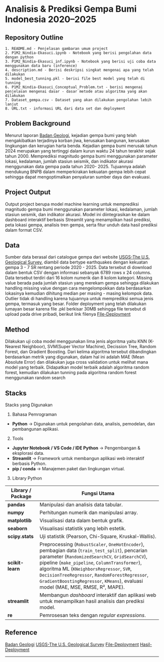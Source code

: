 # Analisis & Prediksi Gempa Bumi Indonesia 2020–2025


## Repository Outline
```
1. README.md - Penjelasan gambaran umum project
2. P1M2_Nindia-Ekasuci.ipynb - Notebook yang berisi pengolahan data dengan python
3. P1M2_Nindia-Ekasuci_inf.ipynb - Notebook yang berisi uji coba data menggunakan data baru (inference)
4. description.md - Berisi deskripsi singkat mengenai apa yang telah dilakukan
5. model_best_tunning.pkl - berisi file best model yang telah di tunning
6. P1M2_Nindia-Ekasuci_Conceptual_Problem.txt - berisi mengenai penjelasan mengenai dasar - dasar metode atau algoritma yang akan dilakukan
7. Dataset_gempa.csv - Dataset yang akan dilakukan pengolahan lebih lanjut
8. URL.txt - informasi URL dari data set dan deployment
```

## Problem Background
Menurut laporan [Badan Geologi](https://www.cnbcindonesia.com/news/20250122174037-4-605239/gempa-bumi-merusak-hantam-ri-cetak-rekor-di-2024-fakta-aneh-terungkap), kejadian gempa bumi yang telah mengakibatkan terjadinya korban jiwa, kerusakan bangunan, kerusakan lingkungan dan kerugian harta benda. Kejadian gempa bumi merusak tahun 2024 merupakan yang tertinggi dalam kurun waktu 24 tahun terakhir sejak tahun 2000. Memprediksi magnitudo gempa bumi menggunakan parameter lokasi, kedalaman, jumlah stasiun seismik, dan indikator akurasi menggunakan data gempa pada tahun 2020- 2025. Tujuannya adalah mendukung BNPB dalam memperkirakan kekuatan gempa lebih cepat sehingga dapat mengoptimalkan penyaluran sumber daya dan evakuasi.

## Project Output
Output project berupa model machine learning untuk memprediksi magnitudo gempa bumi menggunakan parameter lokasi, kedalaman, jumlah stasiun seismik, dan indikator akurasi. Model ini diintegrasikan ke dalam dashboard interaktif berbasis Streamlit yang menampilkan hasil prediksi, peta lokasi gempa, analisis tren gempa, serta fitur unduh data hasil prediksi dalam format CSV.

## Data
Sumber data berasal dari catalogue gempa dari website [USGS-The U.S. Geological Survey]( https://earthquake.usgs.gov/earthquakes/search/), diambil data bertype earthquakes dengan kekuatan gempa 3 - 7 SR rentang periode 2020 - 2025. Data tersebut di download dalam bentuk CSV dengan informasi sebanyak 6789 rows x 24 columns. Data tersebut terdiri dari 16 kolom numerik dan 8 kolom kategori. Missing value berada pada jumlah stasiun yang merekam gempa sehingga dilakukan handling missing value dengan cara mengelompokkan data berdasarkan lokasinya kemudian dihitung median per masing - masing kelompok data. Outlier tidak di handling karena tujuannya untuk memprediksi semua jenis gempa, termasuk yang besar. Folder deployment yang telah dilakukan lumayan besar karena file .pkl berkisar 30MB sehingga file tersebut di upload pada drive pribadi, berikut link filenya [FIle-Deployment](https://drive.google.com/drive/folders/1pEkzNwObkPcV60bZSLOtgvIZs2rDhfeC?usp=sharing)

## Method
Dilakukan uji coba model menggunakan lima jenis algoritma yaitu KNN (K-Nearest Neighboor), SVM(Super Vector Machine), Decission Tree, Random Forest, dan Gradient Boosting. Dari kelima algoritma tersebut dibandingkan berdasarkan metrik yang digunakan, dalam hal ini adalah MAE (Mean Absolute Error) dan dilakukan juga cross validation untuk melihat mana model yang terbaik. Didapatkan model terbaik adalah algoritma random forest, kemudian dilakukan tunning pada algoritma random forest menggunakan random search

## Stacks
Stacks yang Digunakan

 1. Bahasa Pemrograman
- **Python** → Digunakan untuk pengolahan data, analisis, pemodelan, dan pembangunan aplikasi.

 2. Tools
- **Jupyter Notebook / VS Code / IDE Python** → Pengembangan & eksplorasi data.
- **Streamlit** → Framework untuk membangun aplikasi web interaktif berbasis Python.
- **pip / conda** → Manajemen paket dan lingkungan virtual.

 3. Library Python

| Library / Package | Fungsi Utama |
|-------------------|--------------|
| **pandas** | Manipulasi dan analisis data tabular. |
| **numpy** | Perhitungan numerik dan manipulasi array. |
| **matplotlib** | Visualisasi data dalam bentuk grafik. |
| **seaborn** | Visualisasi statistik yang lebih estetik. |
| **scipy.stats** | Uji statistik (Pearson, Chi-Square, Kruskal-Wallis). |
| **scikit-learn** | Preprocessing (`RobustScaler`, `OneHotEncoder`), pembagian data (`train_test_split`), pencarian parameter (`RandomizedSearchCV`, `GridSearchCV`), pipeline (`make_pipeline`, `ColumnTransformer`), algoritma ML (`KNeighborsRegressor`, `SVR`, `DecisionTreeRegressor`, `RandomForestRegressor`, `GradientBoostingRegressor`, `KMeans`), evaluasi model (MAE, MSE, RMSE, R², MAPE). |
| **streamlit** | Membangun *dashboard* interaktif dan aplikasi web untuk menampilkan hasil analisis dan prediksi model. |
| **re** | Pemrosesan teks dengan *regular expressions*. |

## Reference
[Badan Geologi](https://www.cnbcindonesia.com/news/20250122174037-4-605239/gempa-bumi-merusak-hantam-ri-cetak-rekor-di-2024-fakta-aneh-terungkap)
[USGS-The U.S. Geological Survey]( https://earthquake.usgs.gov/earthquakes/search/)
[File-Deployment](https://drive.google.com/drive/folders/1pEkzNwObkPcV60bZSLOtgvIZs2rDhfeC?usp=sharing)
[Hasil-Deployment](https://predict-earthquakes.streamlit.app/)

---
